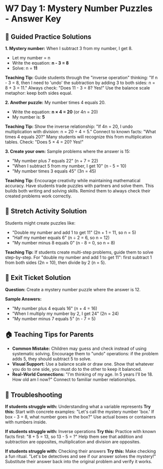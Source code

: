 # W7 Day 1: Mystery Number Puzzles - Answer Key

## 📝 Guided Practice Solutions

**1. Mystery number:** When I subtract 3 from my number, I get 8.
   - Let my number = n
   - Write the equation: **n - 3 = 8**
   - Solve: n = **11**

**Teaching Tip:** Guide students through the "inverse operation" thinking: "If n - 3 = 8, then I need to 'undo' the subtraction by adding 3 to both sides: n = 8 + 3 = 11." Always check: "Does 11 - 3 = 8? Yes!" Use the balance scale metaphor: keep both sides equal.

**2. Another puzzle:** My number times 4 equals 20.
   - Write the equation: **n × 4 = 20** (or 4n = 20)
   - My number is: **5**

**Teaching Tip:** Show the inverse relationship: "If 4n = 20, I undo multiplication with division: n = 20 ÷ 4 = 5." Connect to known facts: "What times 4 equals 20?" Many students will recognize this from multiplication tables. Check: "Does 5 × 4 = 20? Yes!"

**3. Create your own:** Sample problems where the answer is 15:
   - "My number plus 7 equals 22" (n + 7 = 22)
   - "When I subtract 5 from my number, I get 10" (n - 5 = 10)
   - "My number times 3 equals 45" (3n = 45)

**Teaching Tip:** Encourage creativity while maintaining mathematical accuracy. Have students trade puzzles with partners and solve them. This builds both writing and solving skills. Remind them to always check their created problems work correctly.

## 🚀 Stretch Activity Solution

Students might create puzzles like:
- "Double my number and add 1 to get 11" (2n + 1 = 11, so n = 5)
- "Half my number equals 6" (n ÷ 2 = 6, so n = 12)
- "My number minus 8 equals 0" (n - 8 = 0, so n = 8)

**Teaching Tip:** If students create multi-step problems, guide them to solve step-by-step. For "double my number and add 1 to get 11": first subtract 1 from both sides (2n = 10), then divide by 2 (n = 5).

## 🎯 Exit Ticket Solution

**Question:** Create a mystery number puzzle where the answer is 12.

**Sample Answers:** 
- "My number plus 4 equals 16" (n + 4 = 16)
- "When I multiply my number by 2, I get 24" (2n = 24)
- "My number minus 7 equals 5" (n - 7 = 5)

## 🏠 Teaching Tips for Parents

- **Common Mistake:** Children may guess and check instead of using systematic solving. Encourage them to "undo" operations: if the problem adds 5, they should subtract 5 to solve.
- **Visual Support:** Use a balance scale or draw one. Show that whatever you do to one side, you must do to the other to keep it balanced.
- **Real-World Connections:** "I'm thinking of my age. In 5 years I'll be 18. How old am I now?" Connect to familiar number relationships.

## 🔧 Troubleshooting

**If students struggle with:** Understanding what a variable represents
**Try this:** Start with concrete examples: "Let's call the mystery number 'box.' If box - 3 = 8, what number goes in the box?" Use actual boxes or containers with numbers inside.

**If students struggle with:** Inverse operations
**Try this:** Practice with known facts first: "8 + 5 = 13, so 13 - 5 = ?" Help them see that addition and subtraction are opposites, multiplication and division are opposites.

**If students struggle with:** Checking their answers
**Try this:** Make checking a fun ritual. "Let's be detectives and see if our answer solves the mystery!" Substitute their answer back into the original problem and verify it works.
